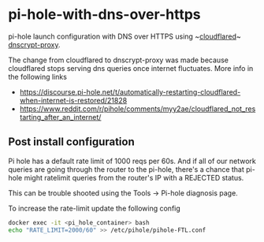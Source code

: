 # pi-hole-with-dns-over-https

pi-hole launch configuration with DNS over HTTPS using ~[cloudflared](https://github.com/cloudflare/cloudflared)~ [dnscrypt-proxy](https://github.com/DNSCrypt/dnscrypt-proxy).

The change from cloudflared to dnscrypt-proxy was made because cloudflared stops serving dns queries once internet fluctuates. More info in the following links

- https://discourse.pi-hole.net/t/automatically-restarting-cloudflared-when-internet-is-restored/21828
- https://www.reddit.com/r/pihole/comments/myy2ae/cloudflared_not_restarting_after_an_internet/

## Post install configuration

Pi hole has a default rate limit of 1000 reqs per 60s. And if all of our network queries are going through the router to the pi-hole, there's a chance that pi-hole might ratelimit queries from the router's IP with a REJECTED status.

This can be trouble shooted using the Tools -> Pi-hole diagnosis page.

To increase the rate-limit update the following config

```sh
docker exec -it <pi_hole_container> bash
echo "RATE_LIMIT=2000/60" >> /etc/pihole/pihole-FTL.conf
```
